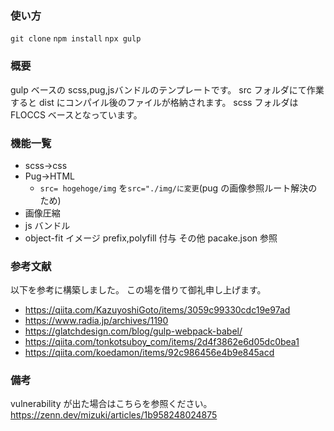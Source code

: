 ### 使い方

`git clone`
`npm install`
`npx gulp`

### 概要

gulp ベースの scss,pug,jsバンドルのテンプレートです。
src フォルダにて作業すると dist にコンパイル後のファイルが格納されます。
scss フォルダは FLOCCS ベースとなっています。

### 機能一覧

- scss->css
- Pug->HTML
  - `src= hogehoge/img` を`src="./img/に変更`(pug の画像参照ルート解決のため)
- 画像圧縮
- js バンドル
- object-fit イメージ prefix,polyfill 付与
  その他 pacake.json 参照

### 参考文献

以下を参考に構築しました。
この場を借りて御礼申し上げます。
- https://qiita.com/KazuyoshiGoto/items/3059c99330cdc19e97ad
- https://www.radia.jp/archives/1190
- https://glatchdesign.com/blog/gulp-webpack-babel/
- https://qiita.com/tonkotsuboy_com/items/2d4f3862e6d05dc0bea1
- https://qiita.com/koedamon/items/92c986456e4b9e845acd

### 備考

vulnerability が出た場合はこちらを参照ください。
https://zenn.dev/mizuki/articles/1b958248024875
